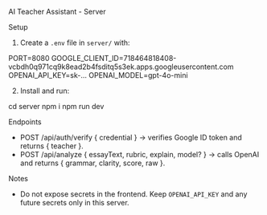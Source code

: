 AI Teacher Assistant - Server

Setup

1. Create a `.env` file in `server/` with:

PORT=8080
GOOGLE_CLIENT_ID=718464818408-vcbdh0q971cq9k8ead2b4fsditq5s3ek.apps.googleusercontent.com
OPENAI_API_KEY=sk-...
OPENAI_MODEL=gpt-4o-mini

2. Install and run:

cd server
npm i
npm run dev

Endpoints

- POST /api/auth/verify { credential } → verifies Google ID token and returns { teacher }.
- POST /api/analyze { essayText, rubric, explain, model? } → calls OpenAI and returns { grammar, clarity, score, raw }.

Notes

- Do not expose secrets in the frontend. Keep `OPENAI_API_KEY` and any future secrets only in this server.


